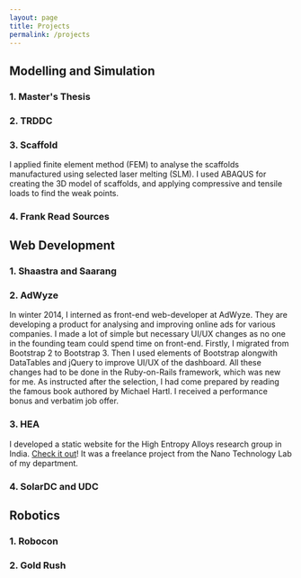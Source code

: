 ```yaml
---
layout: page
title: Projects
permalink: /projects
---
```


## Modelling and Simulation
### 1. Master's Thesis
### 2. TRDDC

### 3. Scaffold
I applied finite element method (FEM) to analyse the scaffolds manufactured using selected laser melting (SLM). I used ABAQUS for creating the 3D model of scaffolds, and applying compressive and tensile loads to find the weak points.

### 4. Frank Read Sources

## Web Development
### 1. Shaastra and Saarang

### 2. AdWyze
In winter 2014, I interned as front-end web-developer at AdWyze. They are developing a product for analysing and improving online ads for various companies. I made a lot of simple but necessary UI/UX changes as no one in the founding team could spend time on front-end. Firstly, I migrated from Bootstrap 2 to Bootstrap 3. Then I used elements of Bootstrap alongwith DataTables and jQuery to improve UI/UX of the dashboard. All these changes had to be done in the Ruby-on-Rails framework, which was new for me. As instructed after the selection, I had come prepared by reading the famous book authored by Michael Hartl. I received a performance bonus and verbatim job offer.

### 3. HEA
I developed a static website for the High Entropy Alloys research group in India. [Check it out](https://mme.iitm.ac.in/hea/)! It was a freelance project from the Nano Technology Lab of my department.

### 4. SolarDC and UDC

## Robotics
### 1. Robocon
### 2. Gold Rush